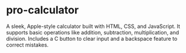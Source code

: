 # pro-calculator
A sleek, Apple-style calculator built with HTML, CSS, and JavaScript. It supports basic operations like addition, subtraction, multiplication, and division. Includes a C button to clear input and a backspace feature to correct mistakes.
